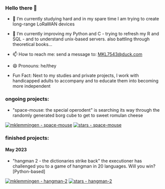 ### Hello there 👋

- 🔭 I’m currently studying hard and in my spare time I am trying to create long-range LoRaWAN devices
     
- 🌱 I’m currently improving my Python and C - trying to refresh my R and SQL - and to understand unix-based servers. also battling through theoretical books... 

- 📫 How to reach me: send a message to: MKL7543@duck.com
- 😄 Pronouns: he/they

- Fun Fact: Next to my studies and private projects, I work with handicapped adults to accompany and to educate them into becoming more independent 

### ongoing projects:
- "space-mouse: the special operodent" is searching its way through the randomly generated borg cube to get to sweet romulan cheese

[![mklemmingen - space-mouse](https://img.shields.io/static/v1?label=mklemmingen&message=space-mouse&color=yellow&logo=python)](https://github.com/mklemmingen/space-mouse "Go to GitHub repo")
[![stars - space-mouse](https://img.shields.io/github/stars/mklemmingen/space-mouse?style=social)](https://github.com/mklemmingen/space-mouse)

### finished projects:
#### May 2023
- "hangman 2 - the dictionaries strike back"
  the executioner has challenged you to a game of hangman in 20 languages. Will you win? [Python-based]
  
[![mklemmingen - hangman-2](https://img.shields.io/static/v1?label=mklemmingen&message=hangman-2&color=blue&logo=python)](https://github.com/mklemmingen/hangman-2 "Go to GitHub repo")
[![stars - hangman-2](https://img.shields.io/github/stars/mklemmingen/hangman-2?style=social)](https://github.com/mklemmingen/hangman-2)
